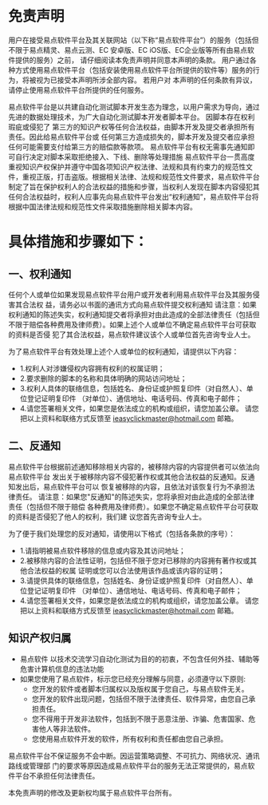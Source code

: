 

# 免责声明

用户在接受易点软件平台及其关联网站（以下称“易点软件平台”）的服务（包括但不限于易点精灵、易点云测、EC 安卓版、EC iOS版、EC企业版等所有由易点软件提供的服务）之前， 
请仔细阅读本免责声明并同意本声明的条款。
用户通过各种方式使用易点软件平台（包括安装使用易点软件平台所提供的软件等）服务的行为，将被视为已接受本声明所涉全部内容。
若用户对 本声明的任何条款有异议，请停止使用易点软件平台所提供的任何服务。 

易点软件平台是以共建自动化测试脚本开发生态为理念，以用户需求为导向，通过先进的数据处理技术，为广大自动化测试脚本开发者脚本平台。 
因脚本存在权利瑕疵或侵犯了 第三方的知识产权等任何合法权益，由脚本开发及提交者承担所有责任。因此给易点软件平台或 任何第三方造成损失的，脚本开发及提交者应承担任何可能需要支付给第三方的赔偿款等款项。
易点软件平台有权无需事先通知即可自行决定对脚本采取拒绝接入、下线、删除等处理措施 
易点软件平台一贯高度重视知识产权保护并遵守中国各项知识产权法律、法规和具有约束力的规范性文件，重视正版，打击盗版。根据相关法律、法规和规范性文件要求，易点软件平台制定了旨在保护权利人的合法权益的措施和步骤，当权利人发现在脚本内容侵犯其任何合法权益时，权利人应事先向易点软件平台发出“权利通知”，易点软件平台将根据中国法律法规和规范性文件采取措施删除相关脚本内容。 

# 具体措施和步骤如下： 

## 一、权利通知 
任何个人或单位如果发现易点软件平台用户或开发者利用易点软件平台及其服务侵害其合法权 益，请务必以书面的通讯方式向易点软件提交权利通知 
请注意：如果权利通知的陈述失实，权利通知提交者将承担对由此造成的全部法律责任（包括但 不限于赔偿各种费用及律师费）。如果上述个人或单位不确定易点软件平台可获取的资料是否侵 犯了其合法权益，易点软件建议该个人或单位首先咨询专业人士。 

为了易点软件平台有效处理上述个人或单位的权利通知，请提供以下内容： 

- 1.权利人对涉嫌侵权内容拥有权利的权属证明； 
- 2.要求删除的脚本的名称和具体明确的网站访问地址； 
- 3.权利人具体的联络信息，包括姓名、身份证或护照复印件（对自然人）、单位登记证明复印件 （对单位）、通信地址、电话号码、传真和电子邮件； 
- 4.请您签署相关文件，如果您是依法成立的机构或组织，请您加盖公章。 
请您把以上资料和联络方式反馈至 ieasyclickmaster@hotmail.com 邮箱。 

## 二、反通知 
易点软件平台根据前述通知移除相关内容的，被移除内容的内容提供者可以依法向易点软件平台 发出关于被移除内容不侵犯著作权或其他合法权益的反通知。反通知发出后，易点软件平台可以 恢复被移除的内容，且依法对该恢复行为不承担法律责任。
请注意：如果您"反通知"的陈述失实，您将承担对由此造成的全部法律责任（包括但不限于赔偿 各种费用及律师费）。如果您不确定易点软件平台可获取的资料是否侵犯了他人的权利，我们建 议您首先咨询专业人士。 

为了便于我们处理您的反对通知，请使用以下格式（包括各条款的序号）： 

- 1.请指明被易点软件移除的信息或内容及其访问地址； 
- 2.被移除内容的合法性证明，包括但不限于您对已移除的内容拥有著作权或其他合法权益的权属 证明或您可以合法使用该作品或该内容的证明； 
- 3.请提供具体的联络信息，包括姓名、身份证或护照复印件（对自然人）、单位登记证明复印件 （对单位）、通信地址、电话号码、传真和电子邮件； 
- 4.请您签署相关文件，如果您是依法成立的机构或组织，请您加盖公章。
请您把以上资料和联络方式反馈至 ieasyclickmaster@hotmail.com 邮箱。 

## 知识产权归属
- 易点软件 以技术交流学习自动化测试为目的的初衷，不包含任何外挂、辅助等危害计算机信息的违法功能
- 如果您使用了易点软件，标示您已经充分理解与同意，必须遵守以下原则:
    - 您开发的软件或者脚本归属权以及版权属于您自己，与易点软件无关。
    - 您开发的软件出现问题，包括但不限于法律责任、软件异常，由您自己承担责任。
    - 您不得用于开发非法软件，包括到不限于恶意注册、诈骗、危害国家、危害他人等非法软件。
    - 您使用易点软件开发的软件，所有权利和责任都由您自己承担。

易点软件平台不保证服务不会中断。因运营策略调整、不可抗力、网络状况、通讯路线或管理部 门的要求等原因造成易点软件平台的服务无法正常提供的，易点软件平台不承担任何法律责任。 

本免责声明的修改及更新权均属于易点软件平台所有。